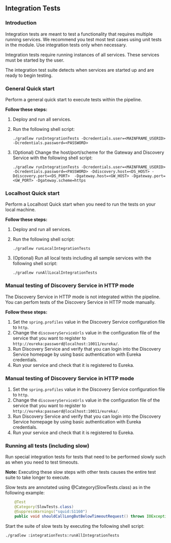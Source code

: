 ## Integration Tests

### Introduction

Integration tests are meant to test a functionality that requires multiple running services.
We recommend you test most test cases using unit tests in the module. Use integration tests
only when necessary. 

Integration tests require running instances of all services.
These services must be started by the user.

The integration test suite detects when services are started up and are ready to begin testing.

### General Quick start

Perform a general quick start to execute tests within the pipeline. 

**Follow these steps:**

1. Deploy and run all services.

2. Run the following shell script:
    ```shell
    ./gradlew runIntegrationTests -Dcredentials.user=<MAINFRAME_USERID> -Dcredentials.password=<PASSWORD>
    ``` 

3. (Optional) Change the host/port/scheme for the Gateway and Discovery Service with the following shell script:

    ```shell
    ./gradlew runIntegrationTests -Dcredentials.user=<MAINFRAME_USERID> -Dcredentials.password=<PASSWORD> -Ddiscovery.host=<DS_HOST> -Ddiscovery.port=<DS_PORT>  -Dgateway.host=<GW_HOST> -Dgateway.port=<GW_PORT> -Dgateway.scheme=https
    ```

### Localhost Quick start

Perform a Localhost Quick start when you need to run the tests on your local machine.

**Follow these steps:**

1. Deploy and run all services.

2. Run the following shell script:

    ```shell
    ./gradlew runLocalIntegrationTests
    ``` 

3. (Optional) Run all local tests including all sample services with the following shell script: 
    ```shell
    ./gradlew runAllLocalIntegrationTests
    ```
### Manual testing of Discovery Service in HTTP mode

The Discovery Service in HTTP mode is not integrated within the pipeline. You can perfom tests of the Discovery Service in HTTP mode manually.

**Follow these steps:**

1. Set the `spring.profiles` value in the Discovery Service configuration file to `http`.
2. Change the `discoveryServiceUrls` value in the configuration file of the service that you want to register to `http://eureka:password@localhost:10011/eureka/`.
3. Run Discovery Service and verify that you can login into the Discovery Service homepage by using basic authentication with Eureka credentials.
4. Run your service and check that it is registered to Eureka.

### Manual testing of Discovery Service in HTTP mode

1. Set the `spring.profiles` value in the Discovery Service configuration file to `http`.
2. Change the `discoveryServiceUrls` value in the configuration file of the service that you want to register to `http://eureka:password@localhost:10011/eureka/`.
3. Run Discovery Service and verify that you can login into the Discovery Service homepage by using basic authentication with Eureka credentials.
4. Run your service and check that it is registered to Eureka.

### Running all tests (including slow)

Run special integration tests for tests that need to be performed slowly such as when you need to test timeouts. 

**Note:** Executing these slow steps with other tests causes 
the entire test suite to take longer to execute.

Slow tests are annotated using @Category(SlowTests.class) as in the following example: 

```java
    @Test
    @Category(SlowTests.class)
    @SuppressWarnings("squid:S1160")
    public void shouldCallLongButBelowTimeoutRequest() throws IOException {
```

Start the suite of slow tests by executing the following shell script:

```shell
./gradlew :integrationTests:runAllIntegrationTests
```
